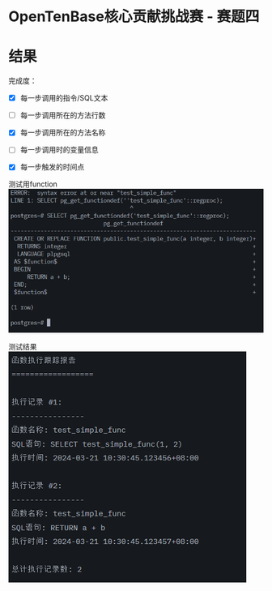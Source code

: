 # OpenTenBase核心贡献挑战赛 - 赛题四

# 结果

完成度：

- [x] 每一步调用的指令/SQL文本

-[ ] 每一步调用所在的方法行数

-[x] 每一步调用所在的方法名称

-[ ] 每一步调用时的变量信息

-[x] 每一步触发的时间点

测试用function
![测试用function](./result/测试函数.png)

测试结果
![测试结果](./result/测试结果.png)
